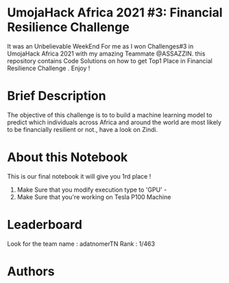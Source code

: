 # UmojaHack Africa 2021 #3: Financial Resilience Challenge 
It was an Unbelievable WeekEnd For me as I won Challenges#3 in UmojaHack Africa 2021 with my amazing Teammate @ASSAZZIN.
this repository contains Code Solutions on how to get Top1 Place in Financial Resilience Challenge  . Enjoy !

# Brief Description
The objective of this challenge is to to build a machine learning model to predict which individuals across Africa and around the world are most likely to be financially resilient or not., have a look on Zindi.

# About this Notebook
This is our final notebook it will give you 1rd place !

1. Make Sure that you modify execution type to 'GPU' -
2. Make Sure that you're working on Tesla P100 Machine

# Leaderboard
Look for the team name : adatnomerTN
Rank : 1/463

# Authors
